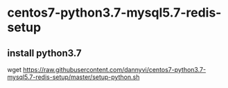 # centos7-python3.7-mysql5.7-redis-setup

## install python3.7

wget https://raw.githubusercontent.com/dannyvi/centos7-python3.7-mysql5.7-redis-setup/master/setup-python.sh

